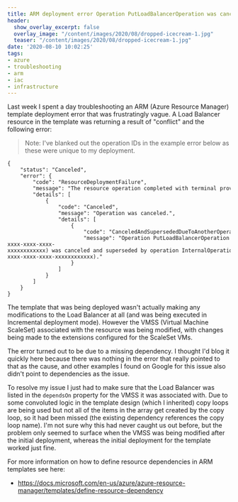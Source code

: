 ```yaml
---
title: ARM deployment error Operation PutLoadBalancerOperation was canceled
header:
  show_overlay_excerpt: false
  overlay_image: "/content/images/2020/08/dropped-icecream-1.jpg"
  teaser: "/content/images/2020/08/dropped-icecream-1.jpg"
date: '2020-08-10 10:02:25'
tags:
- azure
- troubleshooting
- arm
- iac
- infrastructure
---
```

Last week I spent a day troubleshooting an ARM (Azure Resource Manager) template deployment error that was frustratingly vague. A Load Balancer resource in the template was returning a result of "conflict" and the following error:

> Note: I've blanked out the operation IDs in the example error below as these were unique to my deployment.

```
{
    "status": "Canceled",
    "error": {
        "code": "ResourceDeploymentFailure",
        "message": "The resource operation completed with terminal provisioning state 'Canceled'.",
        "details": [
            {
                "code": "Canceled",
                "message": "Operation was canceled.",
                "details": [
                    {
                        "code": "CanceledAndSupersededDueToAnotherOperation",
                        "message": "Operation PutLoadBalancerOperation (xxxxx-xxxx-xxxx-xxxx-xxxxxxxxxxxx) was canceled and superseded by operation InternalOperation (xxxxx-xxxx-xxxx-xxxx-xxxxxxxxxxxx)."
                    }
                ]
            }
        ]
    }
}
```

The template that was being deployed wasn't actually making any modifications to the Load Balancer at all (and was being executed in Incremental deployment mode). However the VMSS (Virtual Machine ScaleSet) associated with the resource was being modified, with changes being made to the extensions configured for the ScaleSet VMs.

The error turned out to be due to a missing dependency. I thought I'd blog it quickly here because there was nothing in the error that really pointed to that as the cause, and other examples I found on Google for this issue also didn't point to dependencies as the issue.

To resolve my issue I just had to make sure that the Load Balancer was listed in the `dependsOn` property for the VMSS it was associated with. Due to some convoluted logic in the template design (which I inherited) copy loops are being used but not all of the items in the array get created by the copy loop, so it had been missed (the existing dependency references the copy loop name). I'm not sure why this had never caught us out before, but the problem only seemed to surface when the VMSS was being modified after the initial deployment, whereas the initial deployment for the template worked just fine.

For more information on how to define resource dependencies in ARM templates see here:

- https://docs.microsoft.com/en-us/azure/azure-resource-manager/templates/define-resource-dependency